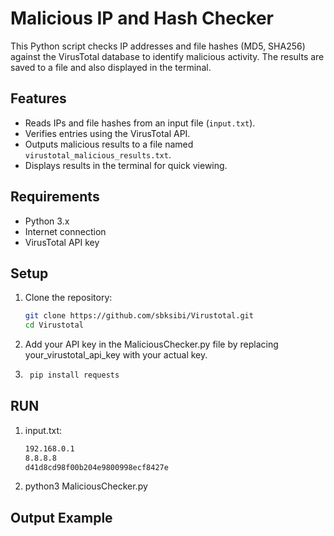 # Malicious IP and Hash Checker

This Python script checks IP addresses and file hashes (MD5, SHA256) against the VirusTotal database to identify malicious activity. The results are saved to a file and also displayed in the terminal.

## Features
- Reads IPs and file hashes from an input file (`input.txt`).
- Verifies entries using the VirusTotal API.
- Outputs malicious results to a file named `virustotal_malicious_results.txt`.
- Displays results in the terminal for quick viewing.

## Requirements
- Python 3.x
- Internet connection
- VirusTotal API key

## Setup

1. Clone the repository:
   ```bash
   git clone https://github.com/sbksibi/Virustotal.git
   cd Virustotal
2. Add your API key in the MaliciousChecker.py file by replacing your_virustotal_api_key with your actual key.
2. ```bash
    pip install requests

## RUN

1. input.txt:
    ```bash
    192.168.0.1
    8.8.8.8
    d41d8cd98f00b204e9800998ecf8427e
2. python3 MaliciousChecker.py

## Output Example